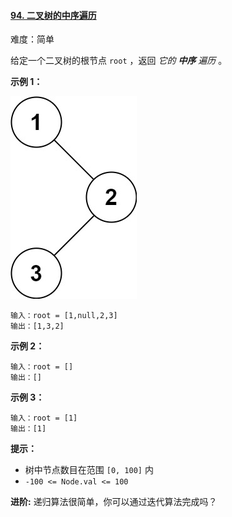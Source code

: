 ﻿#### [94\. 二叉树的中序遍历](https://leetcode.cn/problems/binary-tree-inorder-traversal/)

难度：简单

给定一个二叉树的根节点 `root` ，返回 _它的 **中序** 遍历_ 。

**示例 1：**

![](./Question0094.jpg)

```
输入：root = [1,null,2,3]
输出：[1,3,2]

```

**示例 2：**

```
输入：root = []
输出：[]

```

**示例 3：**

```
输入：root = [1]
输出：[1]

```

**提示：**

-   树中节点数目在范围 `[0, 100]` 内
-   `-100 <= Node.val <= 100`

**进阶:** 递归算法很简单，你可以通过迭代算法完成吗？

